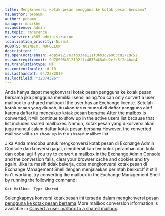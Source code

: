 ```yaml
---
title: Mengkonversi kotak pesan pengguna ke kotak pesan bersama?
ms.author: pebaum
author: pebaum
manager: mnirkhe
ms.audience: Admin
ms.topic: reference
ms.service: o365-administration
localization_priority: Normal
ROBOTS: NOINDEX, NOFOLLOW
description: ''
ms.openlocfilehash: 4da54121763fd33aa111f3bb3c26963cd271dc51
ms.sourcegitcommit: 9d78905c512192ffc4675468abd2efc5f2e4baf4
ms.translationtype: MT
ms.contentlocale: id-ID
ms.lasthandoff: 04/23/2019
ms.locfileid: "32374326"
---
```

<span data-ttu-id="80138-102">Anda hanya dapat mengkonversi kotak pesan pengguna ke kotak pesan bersama jika pengguna memiliki lisensi asing.</span><span class="sxs-lookup"><span data-stu-id="80138-102">You can only convert a user mailbox to a shared mailbox if the user has an Exchange license.</span></span> <span data-ttu-id="80138-103">Setelah kotak pesan yang diubah, itu akan terus muncul di daftar pengguna aktif karena daftar itu mencakup kotak pesan bersama.</span><span class="sxs-lookup"><span data-stu-id="80138-103">After the mailbox is converted, it will continue to show up in the active users list because that list includes shared mailboxes.</span></span> <span data-ttu-id="80138-104">Namun, kotak pesan yang dikonversi akan juga muncul dalam daftar kotak pesan bersama.</span><span class="sxs-lookup"><span data-stu-id="80138-104">However, the converted mailbox will also show up in the shared mailbox list.</span></span> 
  
<span data-ttu-id="80138-105">Jika Anda mencoba untuk mengkonversi kotak pesan di Exchange Admin Console dan konversi gagal, membersihkan tembolok peramban dan kuki dan coba lagi.</span><span class="sxs-lookup"><span data-stu-id="80138-105">If you try to convert a mailbox in the Exchange Admin Console and the conversion fails, clear your browser cache and cookies and try again.</span></span> <span data-ttu-id="80138-106">Jika itu masih tidak bekerja, coba mengkonversi kotak pesan di Exchange Management Shell dengan menjalankan perintah berikut:</span><span class="sxs-lookup"><span data-stu-id="80138-106">If it still isn't working, try converting the mailbox in the Exchange Management Shell by running the following command:</span></span>
  
```
Set-Mailbox -Type Shared
```

<span data-ttu-id="80138-107">Selengkapnya konversi kotak pesan ini tersedia dalam [mengkonversi pesan pengguna ke kotak pesan bersama](https://support.office.com/client/2e122487-e1f5-4f26-ba41-5689249d93ba).</span><span class="sxs-lookup"><span data-stu-id="80138-107">More mailbox conversion information is available in [Convert a user mailbox to a shared mailbox](https://support.office.com/client/2e122487-e1f5-4f26-ba41-5689249d93ba).</span></span>
  
